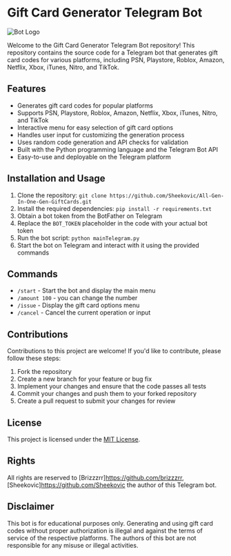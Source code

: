 # Gift Card Generator Telegram Bot

![Bot Logo]([bot_logo.png](https://avatars.githubusercontent.com/u/126974455?v=4))

Welcome to the Gift Card Generator Telegram Bot repository! This repository contains the source code for a Telegram bot that generates gift card codes for various platforms, including PSN, Playstore, Roblox, Amazon, Netflix, Xbox, iTunes, Nitro, and TikTok.

## Features

- Generates gift card codes for popular platforms
- Supports PSN, Playstore, Roblox, Amazon, Netflix, Xbox, iTunes, Nitro, and TikTok
- Interactive menu for easy selection of gift card options
- Handles user input for customizing the generation process
- Uses random code generation and API checks for validation
- Built with the Python programming language and the Telegram Bot API
- Easy-to-use and deployable on the Telegram platform

## Installation and Usage

1. Clone the repository: `git clone https://github.com/Sheekovic/All-Gen-In-One-Gen-GiftCards.git`
2. Install the required dependencies: `pip install -r requirements.txt`
3. Obtain a bot token from the BotFather on Telegram
4. Replace the `BOT_TOKEN` placeholder in the code with your actual bot token
5. Run the bot script: `python mainTelegram.py`
6. Start the bot on Telegram and interact with it using the provided commands

## Commands

- `/start` - Start the bot and display the main menu
- `/amount 100` - you can change the number
- `/issue` - Display the gift card options menu
- `/cancel` - Cancel the current operation or input

## Contributions

Contributions to this project are welcome! If you'd like to contribute, please follow these steps:

1. Fork the repository
2. Create a new branch for your feature or bug fix
3. Implement your changes and ensure that the code passes all tests
4. Commit your changes and push them to your forked repository
5. Create a pull request to submit your changes for review

## License

This project is licensed under the [MIT License](LICENSE).

## Rights

All rights are reserved to [Brizzzrr]https://github.com/brizzzrr, [Sheekovic]https://github.com/Sheekovic the author of this Telegram bot.

## Disclaimer

This bot is for educational purposes only. Generating and using gift card codes without proper authorization is illegal and against the terms of service of the respective platforms. The authors of this bot are not responsible for any misuse or illegal activities.
